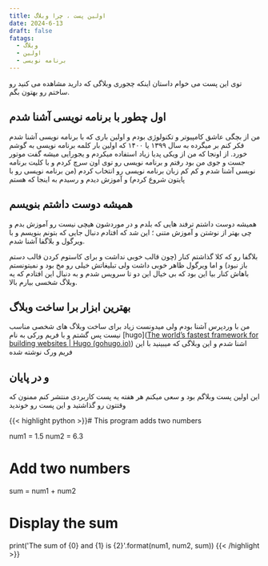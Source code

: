 ```yaml
---
title: اولین پست ، چرا وبلاگ
date: 2024-6-13
draft: false
fatags:
  - وبلاگ
  - اولین
  - برنامه نویسی
---
```

توی این پست می خوام داستان اینکه چجوری وبلاگی که دارید مشاهده می کنید رو ساختم رو بهتون بگم.

## اول چطور با برنامه نویسی آشنا شدم

من از بچگی عاشق کامپیوتر و تکنولوژی بودم و اولین باری که با برنامه نویسی آشنا شدم فکر کنم بر میگرده به سال ۱۳۹۹ یا ۱۴۰۰ که اولین بار کلمه برنامه نویسی به گوشم خورد. از اونجا که من از ویکی پدیا زیاد استفاده میکردم و یجورایی میشه گفت موتور جست و جوی من بود رفتم و برنامه نویسی رو توی اون سرچ کردم و با کلیت برنامه نویسی آشنا شدم و کم کم زبان برنامه نویسی رو انتخاب کردم (من برنامه نویسی رو با پایتون شروع کردم) و آموزش دیدم و رسیدم به اینجا که هستم


## همیشه دوست داشتم بنویسم

همیشه دوست داشتم ترفند هایی که بلدم و در موردشون هیچی نیست رو آموزش بدم و چی بهتر از نوشتن و آموزش متنی ؛ این شد که افتادم دنبال جایی که بتونم بنویسم و با ویرگول و بلاگفا آشنا شدم.

بلاگفا رو که کلا گذاشتم کنار (چون قالب خوبی نداشت و برای کاستوم کردن قالب دستم باز نبود) و اما ویرگول ظاهر خوبی داشت ولی تبلیغاتش خیلی رو مخ بود و نمیتونستم باهاش کنار بیا این بود که بی خیال این دو تا سرویس شدم و به دنبال این افتادم که یه وبلاگ شخسی بیارم بالا.

## بهترین ابزار برا ساخت وبلاگ

من با وردپرس آشنا بودم ولی میدونست زیاد برای ساخت وبلاگ های شخصی مناسب نیست پس گشتم و با فریم ورکی به نام [hugo]([The world’s fastest framework for building websites | Hugo (gohugo.io)](https://gohugo.io/)) اشنا شدم و این وبلاگی که میبینید با این فریم ورک نوشته شده

## و در پایان

این اولین پست وبلاگم بود و سعی میکنم هر هفته یه پست کاربردی منتشر کنم ممنون که وقتتون رو گذاشتید و این پست رو خوندید





{{< highlight python >}}# This program adds two numbers

num1 = 1.5
num2 = 6.3

# Add two numbers
sum = num1 + num2

# Display the sum
print('The sum of {0} and {1} is {2}'.format(num1, num2, sum))
{{< /highlight >}}